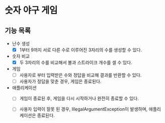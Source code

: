# 숫자 야구 게임
## 기능 목록
 - 난수 생성
   - [x] 1부터 9까지 서로 다른 수로 이루어진 3자리의 수를 생성할 수 있다.
 - 숫자 비교
   - [x] 두 3자리의 수를 비교해서 볼과 스트라이크 개수를 셀 수 있다.
 - 게임
   - [ ] 사용자로 부터 입력받은 수와 정답을 비교해 결과를 반환할 수 있다.
   - [ ] 사용자가 정답을 맞춘 경우, 게임은 종료된다.
 - 애플리케이션
   - [ ] 게임이 종료된 후, 게임을 다시 시작하거나 완전히 종료할 수 있다.
   - [ ] 사용자 입력이 잘못 된 경우, IllegalArgumentException이 발생하며, 애플리케이션은 종료된다.

